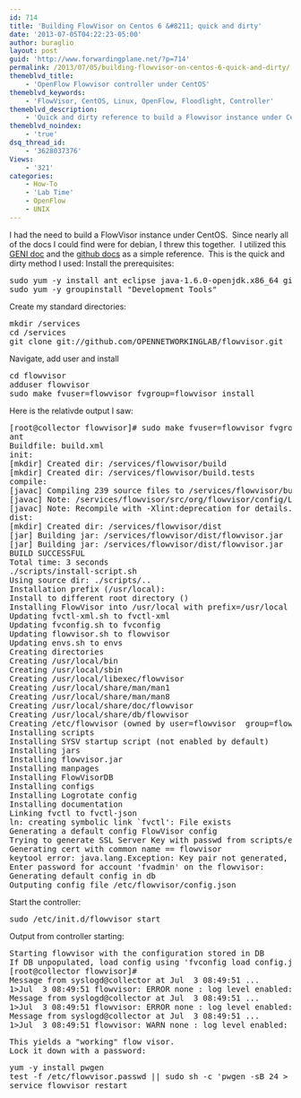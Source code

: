 ```yaml
---
id: 714
title: 'Building FlowVisor on Centos 6 &#8211; quick and dirty'
date: '2013-07-05T04:22:23-05:00'
author: buraglio
layout: post
guid: 'http://www.forwardingplane.net/?p=714'
permalink: /2013/07/05/building-flowvisor-on-centos-6-quick-and-dirty/
themeblvd_title:
    - 'OpenFlow Flowvisor controller under CentOS'
themeblvd_keywords:
    - 'FlowVisor, CentOS, Linux, OpenFlow, Floodlight, Controller'
themeblvd_description:
    - 'Quick and dirty reference to build a Flowvisor instance under CentOS'
themeblvd_noindex:
    - 'true'
dsq_thread_id:
    - '3628037376'
Views:
    - '321'
categories:
    - How-To
    - 'Lab Time'
    - OpenFlow
    - UNIX
---
```


I had the need to build a FlowVisor instance under CentOS.  Since nearly all of the docs I could find were for debian, I threw this together.  I utilized this <a href="http://groups.geni.net/geni/wiki/FlowVisor" target="_blank" rel="noopener noreferrer">GENI doc</a> and the <a href="https://github.com/OPENNETWORKINGLAB/flowvisor/wiki/Installation-from-Source" target="_blank" rel="noopener noreferrer">github docs</a> as a simple reference.  This is the quick and dirty method I used:
Install the prerequisites:
<pre>sudo yum -y install ant eclipse java-1.6.0-openjdk.x86_64 git
sudo yum -y groupinstall "Development Tools"</pre>
Create my standard directories:
<pre>mkdir /services
cd /services
git clone git://github.com/OPENNETWORKINGLAB/flowvisor.git</pre>
Navigate, add user and install
<pre>cd flowvisor
adduser flowvisor
sudo make fvuser=flowvisor fvgroup=flowvisor install</pre>
Here is the relativde output I saw:
<pre>[root@collector flowvisor]# sudo make fvuser=flowvisor fvgroup=flowvisor install
ant
Buildfile: build.xml
init:
[mkdir] Created dir: /services/flowvisor/build
[mkdir] Created dir: /services/flowvisor/build.tests
compile:
[javac] Compiling 239 source files to /services/flowvisor/build
[javac] Note: /services/flowvisor/src/org/flowvisor/config/LoadConfig.java uses or overrides a deprecated API.
[javac] Note: Recompile with -Xlint:deprecation for details.
dist:
[mkdir] Created dir: /services/flowvisor/dist
[jar] Building jar: /services/flowvisor/dist/flowvisor.jar
[jar] Building jar: /services/flowvisor/dist/flowvisor.jar
BUILD SUCCESSFUL
Total time: 3 seconds
./scripts/install-script.sh
Using source dir: ./scripts/..
Installation prefix (/usr/local):
Install to different root directory ()
Installing FlowVisor into /usr/local with prefix=/usr/local as user/group flowvisor:flowvisor
Updating fvctl-xml.sh to fvctl-xml
Updating fvconfig.sh to fvconfig
Updating flowvisor.sh to flowvisor
Updating envs.sh to envs
Creating directories
Creating /usr/local/bin
Creating /usr/local/sbin
Creating /usr/local/libexec/flowvisor
Creating /usr/local/share/man/man1
Creating /usr/local/share/man/man8
Creating /usr/local/share/doc/flowvisor
Creating /usr/local/share/db/flowvisor
Creating /etc/flowvisor (owned by user=flowvisor  group=flowvisor)
Installing scripts
Installing SYSV startup script (not enabled by default)
Installing jars
Installing flowvisor.jar
Installing manpages
Installing FlowVisorDB
Installing configs
Installing Logrotate config
Installing documentation
Linking fvctl to fvctl-json
ln: creating symbolic link `fvctl': File exists
Generating a default config FlowVisor config
Trying to generate SSL Server Key with passwd from scripts/envs.sh
Generating cert with common name == flowvisor
keytool error: java.lang.Exception: Key pair not generated, alias &lt;mykey&gt; already exists
Enter password for account 'fvadmin' on the flowvisor:
Generating default config in db
Outputing config file /etc/flowvisor/config.json</pre>
Start the controller:
<pre>sudo /etc/init.d/flowvisor start</pre>
Output from controller starting:
<pre>Starting flowvisor with the configuration stored in DB
If DB unpopulated, load config using 'fvconfig load config.json'
[root@collector flowvisor]#
Message from syslogd@collector at Jul  3 08:49:51 ...
1&gt;Jul  3 08:49:51 flowvisor: ERROR none : log level enabled: CRIT
Message from syslogd@collector at Jul  3 08:49:51 ...
1&gt;Jul  3 08:49:51 flowvisor: ERROR none : log level enabled: ALERT
Message from syslogd@collector at Jul  3 08:49:51 ...
1&gt;Jul  3 08:49:51 flowvisor: WARN none : log level enabled: WARN</pre>
<pre>This yields a "working" flow visor.
Lock it down with a password:</pre>
<pre>yum -y install pwgen
test -f /etc/flowvisor.passwd || sudo sh -c 'pwgen -sB 24 &gt; /etc/flowvisor.passwd'
service flowvisor restart</pre>